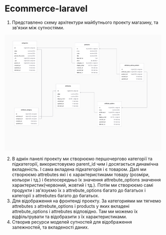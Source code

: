# Ecommerce-laravel

1. Представлено схему архітектури майбутнього проекту магазину, та зв'язки між сутностями.

![shema shop](shop.example.png)

2. В адмін панелі проекту ми створюємо першочергово категорії та підкатегорії, використовуємо parent_id чим і досягається динамічна вкладеність. І сама вкладена підкатегорія і є товаром. Далі ми створюємо attrebutes які і є характеристиками товару (розміри, кольори і тд.) і безпосередньо їх значення attrebute_options значення характеристик(червоний, жовтий і тд.). Потім ми створюємо самі продукти і зв'язуємо їх з
attrebute_options багато до багатьох і категорії з attrebutes багато до багатьох.
3. Для відображення на фронтенді проекту. За категориями ми тягнемо attrebutes з attrebute_options і products у яких вкладені attrebute_options і attrebutes відповідно. Там ми можемо їх відфільтрувати та відобразити з їх характеристиками.
4. Створив ресурси моделей сутностей для відображення залежностей, та вкладеності даних.
